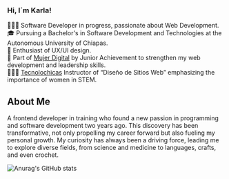 ### Hi, I´m Karla!
👩🏻‍💻 Software Developer in progress, passionate about Web Development.</br>
🎓 Pursuing a Bachelor's in Software Development and Technologies at the Autonomous University of Chiapas.</br>
🎨 Enthusiast of UX/UI design.</br>
💙 Part of [Mujer Digital](https://jamujerdigital.org) by Junior Achievement to strengthen my web development and leadership skills.</br>
👩🏻‍🏫 [Tecnolochicas](https://tecnolochicas.mx) Instructor of “Diseño de Sitios Web” emphasizing the importance of women in STEM.</br>

## About Me
A frontend developer in training who found a new passion in programming and software development two years ago. This discovery has been transformative, not only propelling my career forward but also fueling my personal growth. My curiosity has always been a driving force, leading me to explore diverse fields, from science and medicine to languages, crafts, and even crochet.


![Anurag's GitHub stats](https://github-readme-stats.vercel.app/api?username=DariaCodeuse&show_icons=true&theme=holi)

